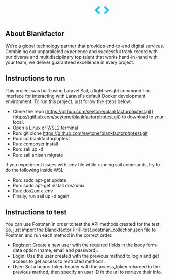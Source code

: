 <p align="center">
<a href="https://blankfactor.com/about/" target="_blank">
<svg width="150" height="51" viewBox="0 0 150 51" fill="none" xmlns="http://www.w3.org/2000/svg"> <path class="letters" d="M12.1676 6.73555C9.68541 6.73555 7.37601 7.48394 5.44847 8.76691V0H0.00909215V18.5256C0.00681911 18.6553 0 18.7827 0 18.9123C0 25.6274 5.45756 31.0891 12.1676 31.0891C18.8776 31.0891 24.3351 25.6274 24.3351 18.9123C24.3351 12.1995 18.8776 6.73555 12.1676 6.73555ZM12.1676 25.6479C8.47161 25.6479 5.46211 22.6475 5.44165 18.9533H5.44847V18.719C5.55303 15.0953 8.52162 12.179 12.1676 12.179C15.8772 12.179 18.8958 15.1999 18.8958 18.9123C18.8958 22.627 15.8772 25.6479 12.1676 25.6479Z" fill="white"></path> <path class="letters" d="M52.7685 6.73553C46.0585 6.73553 40.601 12.1972 40.601 18.9123C40.601 25.6274 46.0585 31.0891 52.7685 31.0891C55.2598 31.0891 57.576 30.3361 59.5058 29.0463V30.7478H64.9452V18.8691H64.9338C64.9111 12.1745 59.4626 6.73553 52.7685 6.73553ZM52.7685 25.6478C49.0589 25.6478 46.0403 22.627 46.0403 18.9146C46.0403 15.2022 49.0589 12.1813 52.7685 12.1813C56.4781 12.1813 59.4967 15.2022 59.4967 18.9146C59.4967 22.627 56.4781 25.6478 52.7685 25.6478Z" fill="white"></path> <path class="letters" d="M105.396 0H99.9569V30.7433H105.396V18.8441V0Z" fill="white"></path> <path class="letters" d="M82.4248 6.73553C79.9381 6.73553 77.6219 7.48848 75.6944 8.77599V7.11087H70.255V18.9896H70.2573V30.7365H75.6967V18.9123C75.6967 15.1999 78.7153 12.179 82.4248 12.179C86.1344 12.179 89.153 15.1999 89.153 18.9123V30.7797H94.5924V18.9123C94.5924 12.1995 89.1349 6.73553 82.4248 6.73553Z" fill="white"></path> <path class="letters" d="M36.0457 0H30.6063V30.7433H36.0457V0Z" fill="white"></path> <path d="M137.128 5.83023L133.286 9.68367L142.303 18.6849L133.284 27.7111L137.13 31.56L150 18.6803L137.128 5.83023Z" fill="#00CDE7"></path> <path d="M122.112 9.68137L118.266 5.83249L105.398 18.7099L118.268 31.5622L122.11 27.7088L113.095 18.7053L122.112 9.68137Z" fill="#00CDE7"></path> <path class="letters" d="M3.08687 50.6861H1.7185V40.9206H0.250122V39.6899H1.65941V39.3897C1.65941 38.2227 1.9549 37.3606 2.54362 36.801C3.13233 36.2414 4.037 35.9616 5.25535 35.9616H5.38491V37.2309C4.53934 37.2446 3.94153 37.4129 3.59149 37.7359C3.24144 38.0589 3.06642 38.6117 3.06642 39.3897V39.6899H5.38491V40.9206H3.08687V50.6861Z" fill="white"></path> <path class="letters" d="M28.2401 48.9482C27.8014 49.5806 27.2059 50.0787 26.4581 50.4382C25.7102 50.7976 24.901 50.9773 24.035 50.9773C22.4234 50.9773 21.0823 50.4268 20.0095 49.3235C18.9366 48.2203 18.4001 46.86 18.4001 45.2403C18.4001 43.5934 18.9479 42.2172 20.0436 41.1117C21.1392 40.0061 22.5098 39.4534 24.1532 39.4534C24.9988 39.4534 25.7739 39.624 26.4808 39.9675C27.1854 40.311 27.7719 40.8046 28.2379 41.4529V39.6945H29.6153V50.6907H28.2379V48.9482H28.2401ZM28.2401 45.1198C28.2401 43.9528 27.8242 42.936 26.9922 42.0648C26.1603 41.1958 25.2011 40.7614 24.1146 40.7614C22.9349 40.7614 21.9324 41.1958 21.1028 42.0648C20.2731 42.9337 19.8594 44.012 19.8594 45.2995C19.8594 46.5256 20.2731 47.5606 21.0982 48.4023C21.9234 49.2462 22.9167 49.667 24.0759 49.667C25.1943 49.667 26.1694 49.2212 26.9968 48.3317C27.8242 47.4423 28.2401 46.3709 28.2401 45.1198Z" fill="white"></path> <path class="letters" d="M53.6504 43.0702C53.2185 42.2695 52.6889 41.6781 52.0661 41.2959C51.4433 40.9138 50.7023 40.7204 49.8431 40.7204C48.7111 40.7204 47.7496 41.1503 46.9608 42.0102C46.1721 42.8701 45.7766 43.9324 45.7766 45.1994C45.7766 46.4664 46.1721 47.5242 46.9654 48.3727C47.7587 49.2234 48.7361 49.6465 49.9022 49.6465C50.7545 49.6465 51.5069 49.4373 52.1593 49.0164C52.8116 48.5956 53.3072 48.0064 53.6481 47.2467H55.2074C54.7801 48.4387 54.1118 49.3622 53.2003 50.0151C52.2888 50.6679 51.2114 50.9955 49.9749 50.9955C48.3838 50.9955 47.0404 50.4313 45.9448 49.3008C44.8492 48.1702 44.3014 46.8099 44.3014 45.2176C44.3014 43.5911 44.856 42.2126 45.9653 41.0844C47.0745 39.9561 48.4247 39.3897 50.0158 39.3897C51.2069 39.3897 52.2593 39.7104 53.1662 40.3542C54.0755 40.9979 54.7551 41.901 55.2097 43.068H53.6504V43.0702Z" fill="white"></path> <path class="letters" d="M72.5189 50.686V41.1092H70.4323V39.6898H72.5189V36.1321H73.9282V39.6898H76.0148V41.1092H73.9282V50.686H72.5189Z" fill="white"></path> <path class="letters" d="M91.0215 45.1994C91.0215 43.5866 91.5738 42.2081 92.6785 41.0616C93.7832 39.9151 95.0925 39.3419 96.6041 39.3419C98.1952 39.3419 99.5522 39.906 100.675 41.032C101.798 42.158 102.357 43.5001 102.357 45.0606C102.357 46.7007 101.807 48.0997 100.709 49.2598C99.6113 50.4199 98.2793 51 96.7132 51C95.122 51 93.7741 50.4313 92.6717 49.2962C91.5738 48.1566 91.0215 46.7917 91.0215 45.1994ZM92.5012 45.1789C92.5012 46.446 92.9036 47.506 93.7105 48.3636C94.5151 49.2189 95.5175 49.6488 96.7177 49.6488C97.8974 49.6488 98.8862 49.2212 99.684 48.3636C100.484 47.5083 100.882 46.4391 100.882 45.1607C100.882 43.8618 100.477 42.7927 99.6681 41.9579C98.8589 41.1207 97.8315 40.7045 96.5859 40.7045C95.4675 40.7045 94.506 41.1344 93.7037 41.9943C92.9013 42.8496 92.5012 43.9119 92.5012 45.1789Z" fill="white"></path> <path class="letters" d="M119.635 50.6861H118.207V39.6899H119.534V40.9592C119.88 40.4724 120.26 40.1153 120.669 39.8901C121.078 39.6626 121.555 39.5443 122.103 39.5307L122.112 41.0593C121.226 41.139 120.591 41.4051 120.21 41.8532C119.825 42.3036 119.635 43.0338 119.635 44.0484V50.6861Z" fill="white"></path> </svg>
</a>
</p>

## About Blankfactor

We’re a global technology partner that provides end-to-end digital services. Combining our unparalleled experience and successful track record with our diverse and multidisciplinary top talent that works hand-in-hand with your team, we deliver guaranteed excellence in every project.

## Instructions to run

This project was built using Laravel Sail, a light-weight command-line interface for interacting with Laravel's default Docker development environment. To run this project, just follow the steps below:

- Clone the repo [https://github.com/seytone/blankfactorphptest.git](https://github.com/seytone/blankfactorphptest.git) to download to your local.
- Open a Linux or WSL2 terminal
- Run: git clone https://github.com/seytone/blankfactorphptest.git
- Run: cd blankfactorphptest
- Run: composer install
- Run: sail up -d
- Run: sail artisan migrate

If you experiment issues with .env file while running sail commands, try to do the following inside WSL:

- Run: sudo apt-get update
- Run: sudo apt-get install dos2unix
- Run: dos2unix .env
- Finally, run sail up -d again

## Instructions to test

You can use Postman in order to test the API methods created for the test. So, just import the Blanckfactor PHP-test.postman_collection.json file to Postman and run each method in the correct order.

- Register: Create a new user with the required fields in the body form-data option (name, email and password).
- Login: Use the user created with the previous method to login and get access to get access to restricted methods.
- User: Set a bearer token header with the access_token returned to the previous method, then specify an user ID in the url to retrieve their info.
